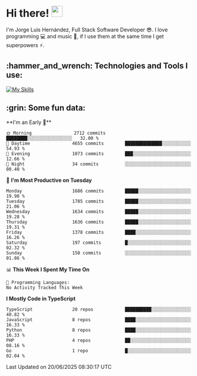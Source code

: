 <h1 align="left">
 <abc>
  <br>Hi there! <img src="https://user-images.githubusercontent.com/42378118/110234147-e3259600-7f4e-11eb-95be-0c4047144dea.gif" width="30"><br>
 </abc>
</h1>

I'm Jorge Luis Hernández, Full Stack Software Developer :sunglasses:. I love programming :computer: and music :musical_score:, if I use them at the same time I get superpowers :zap:. 


<h2 align="left">:hammer_and_wrench: Technologies and Tools I use:</h2>

[![My Skills](https://skillicons.dev/icons?i=js,ts,html,css,py,vue,react,next,nest,postgres,mysql)](https://skillicons.dev)

<h2 align="left">:grin: Some fun data:</h2>
<!--START_SECTION:waka-->
**I'm an Early 🐤** 

```text
🌞 Morning                2712 commits        ████████░░░░░░░░░░░░░░░░░   32.00 % 
🌆 Daytime                4655 commits        ██████████████░░░░░░░░░░░   54.93 % 
🌃 Evening                1073 commits        ███░░░░░░░░░░░░░░░░░░░░░░   12.66 % 
🌙 Night                  34 commits          ░░░░░░░░░░░░░░░░░░░░░░░░░   00.40 % 
```
📅 **I'm Most Productive on Tuesday** 

```text
Monday                   1686 commits        █████░░░░░░░░░░░░░░░░░░░░   19.90 % 
Tuesday                  1785 commits        █████░░░░░░░░░░░░░░░░░░░░   21.06 % 
Wednesday                1634 commits        █████░░░░░░░░░░░░░░░░░░░░   19.28 % 
Thursday                 1636 commits        █████░░░░░░░░░░░░░░░░░░░░   19.31 % 
Friday                   1378 commits        ████░░░░░░░░░░░░░░░░░░░░░   16.26 % 
Saturday                 197 commits         █░░░░░░░░░░░░░░░░░░░░░░░░   02.32 % 
Sunday                   158 commits         ░░░░░░░░░░░░░░░░░░░░░░░░░   01.86 % 
```


📊 **This Week I Spent My Time On** 

```text
💬 Programming Languages: 
No Activity Tracked This Week
```

**I Mostly Code in TypeScript** 

```text
TypeScript               20 repos            ██████████░░░░░░░░░░░░░░░   40.82 % 
JavaScript               8 repos             ████░░░░░░░░░░░░░░░░░░░░░   16.33 % 
Python                   8 repos             ████░░░░░░░░░░░░░░░░░░░░░   16.33 % 
PHP                      4 repos             ██░░░░░░░░░░░░░░░░░░░░░░░   08.16 % 
Go                       1 repo              █░░░░░░░░░░░░░░░░░░░░░░░░   02.04 % 
```




 Last Updated on 20/06/2025 08:30:17 UTC
<!--END_SECTION:waka-->
